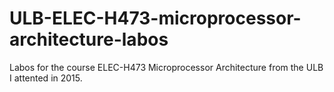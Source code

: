 # ULB-ELEC-H473-microprocessor-architecture-labos

Labos for the course ELEC-H473 Microprocessor Architecture from the ULB I attented in 2015.
